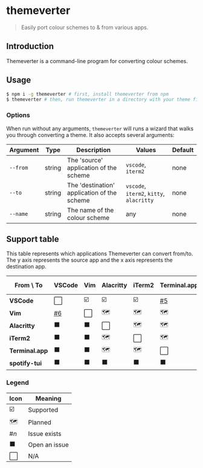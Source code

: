# themeverter

> Easily port colour schemes to & from various apps.

## Introduction

Themeverter is a command-line program for converting colour schemes.

## Usage

```bash
$ npm i -g themeverter # first, install themeverter from npm
$ themeverter # then, run themeverter in a directory with your theme file
```

### Options

When run without any arguments, `themeverter` will runs a wizard that walks you through converting a theme. It also accepts several arguments:

| Argument | Type   | Description                                 | Values                       | Default |
| -------- | ------ | ------------------------------------------- | ---------------------------- | ------- |
| `--from` | string | The 'source' application of the scheme      | `vscode`, `iterm2`              | none    |
| `--to`   | string | The 'destination' application of the scheme | `vscode`, `iterm2`, `kitty`, `alacritty` | none    |
| `--name` | string | The name of the colour scheme               | any                          | none    |

## Support table

This table represents which applications Themeverter can convert from/to. The y axis represents the source app and the x axis represents the destination app.



| From \ To | VSCode  | Vim | Alacritty | iTerm2 | Terminal.app  | Kitty | spotify-tui |
|------------------|---------------------------------------------------------------|-----|-----------|--------|---------------------------------------------------------------|-------|------------|
| **VSCode**       | ⬜                                                           | ☑️   | ☑️        | ☑️     | [#5](https://github.com/macguirerintoul/themeverter/issues/5) | 🗺      | ☑️            |
| **Vim**          | [#6](https://github.com/macguirerintoul/themeverter/issues/6) | ⬜ |  🗺         |  🗺      |      🗺                                                         |    🗺   |     🗺        |
| **Alacritty**    | ⬛️ | ⬛️    | ⬜           |    🗺    |     🗺                                                          |   🗺    |   🗺          |
| **iTerm2**       | ⬛️ |  ⬛️   |    🗺       |  ⬜      |         🗺                                                      | ☑️     |             |
| **Terminal.app** | ⬛️ | ⬛️    |  🗺         | 🗺       |  ⬜                                                             |       |             |
| **spotify-tui**  | ⬛️                                                             | ⬛️   | ⬛️         | ⬛️      | ⬛️                                                             | ⬛️ |   ⬛️          |

### Legend
| Icon | Meaning | 
| --- | --- |
| ☑️ | Supported |
| 🗺 | Planned |
| #*n* | Issue exists |
| ⬛️ | Open an issue |
| ⬜ | N/A |
